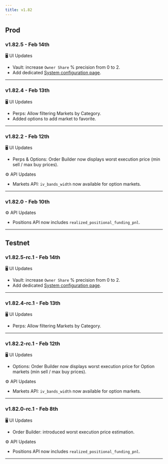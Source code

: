 ```yaml
---
title: v1.82
---
```


## Prod
### v1.82.5 - Feb 14th
🖥️  UI Updates
* Vault: increase `Owner Share` % precision from 0 to 2.
* Add dedicated [System configuration page](https://app.paradex.trade/system-config).
---

### v1.82.4 - Feb 13th
🖥️  UI Updates
* Perps: Allow filtering Markets by Category.
* Added options to add market to favorite.
---

### v1.82.2 - Feb 12th
🖥️  UI Updates
* Perps & Options: Order Builder now displays worst execution price (min sell / max buy prices).

⚙️ API Updates
* Markets API: `iv_bands_width` now available for option markets.
---

### v1.82.0 - Feb 10th
  
⚙️ API Updates
* Positions API now includes `realized_positional_funding_pnl`.
---

## Testnet
### v1.82.5-rc.1 - Feb 14th
🖥️  UI Updates
* Vault: increase `Owner Share` % precision from 0 to 2.
* Add dedicated [System configuration page](https://app.testnet.paradex.trade/system-config).
---

### v1.82.4-rc.1 - Feb 13th
🖥️  UI Updates
* Perps: Allow filtering Markets by Category.
---

### v1.82.2-rc.1 - Feb 12th
🖥️  UI Updates
* Options: Order Builder now displays worst execution price for Option markets (min sell / max buy prices).

⚙️ API Updates
* Markets API: `iv_bands_width` now available for option markets.
---

### v1.82.0-rc.1 - Feb 8th
🖥️  UI Updates
* Order Builder: introduced worst execution price estimation.

⚙️ API Updates
* Positions API now includes `realized_positional_funding_pnl`.
---
